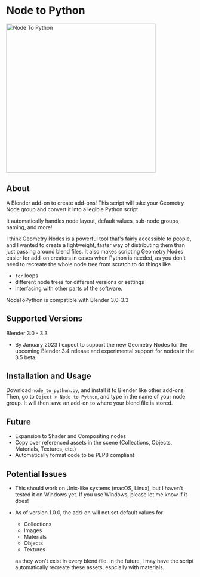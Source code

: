 # Node to Python
<img 
     src="https://github.com/BrendanParmer/NodeToPython/blob/main/img/ntp.jpg" 
     alt="Node To Python" 
     width = "400" 
     height = "400"
    >

## About
A Blender add-on to create add-ons! This script will take your Geometry Node group and convert it into a legible Python script. 

It automatically handles node layout, default values, sub-node groups, naming, and more! 

I think Geometry Nodes is a powerful tool that's fairly accessible to people, and I wanted to create a lightweight, faster way of distributing them than just passing around blend files. It also makes scripting Geometry Nodes easier for add-on creators in cases when Python is needed, as you don't need to recreate the whole node tree from scratch to do things like
* `for` loops
* different node trees for different versions or settings
* interfacing with other parts of the software. 

NodeToPython is compatible with Blender 3.0-3.3

## Supported Versions
Blender 3.0 - 3.3

* By January 2023 I expect to support the new Geometry Nodes for the upcoming Blender 3.4 release and experimental support for nodes in the 3.5 beta.

## Installation and Usage
Download `node_to_python.py`, and install it to Blender like other add-ons. Then, go to `Object > Node to Python`, and type in the name of your node group. It will then save an add-on to where your blend file is stored.

## Future
* Expansion to Shader and Compositing nodes
* Copy over referenced assets in the scene (Collections, Objects, Materials, Textures, etc.)
* Automatically format code to be PEP8 compliant

## Potential Issues
* This should work on Unix-like systems (macOS, Linux), but I haven't tested it on Windows yet. If you use Windows, please let me know if it does!
* As of version 1.0.0, the add-on will not set default values for
    * Collections
    * Images
    * Materials
    * Objects
    * Textures

    as they won't exist in every blend file. In the future, I may have the script automatically recreate these assets, espcially with materials. 